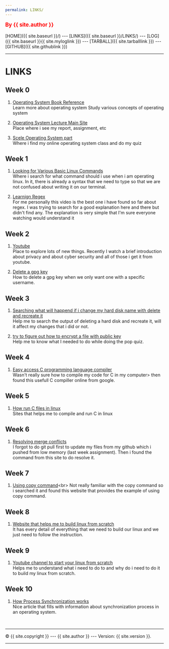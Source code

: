 ```yaml
---
permalink: LINKS/
---
```

<span style="color:red; font-weight:bold; font-size:larger;">By {{ site.author }}</span>
<br><br>
[HOME]({{ site.baseurl }}/) ---
[LINKS]({{ site.baseurl }}/LINKS/) ---
[LOG]({{ site.baseurl }}{{ site.myloglink }}) ---
[TARBALL]({{ site.tarballlink }}) ---
[GITHUB]({{ site.githublink }})
<br>
<hr>

# LINKS

## Week 0
1. [Operating System Book Reference](https://www.os-book.com/OS10/)<br>
Learn more about operating system
Study various concepts of operating system

2. [Operating System Lecture Main Site](https://os.vlsm.org/)<br>
Place where i see my report, assignment, etc

3. [Scele Operating System part](https://scele.cs.ui.ac.id/course/view.php?id=3398)<br>
Where i find my online operating system class and do my quiz

## Week 1
1. [Looking for Various Basic Linux Commands](https://linoxide.com/linux-command/essential-linux-basic-commands/)<br>
Where i search for what command should i use when i am operating linux. In it, there is already a syntax that we need to type so that we are not confused about writing it on our terminal.

2. [Learnign Regex](https://www.youtube.com/watch?v=bgBWp9EIlMM)<br>
For me personally this video is the best one i have found so far about regex. I was trying to search for a good explanation here and there but didn't find any. The explanation is very simple that I'm sure everyone watching would understand it

## Week 2
1. [Youtube](https://www.youtube.com/)<br>
Place to explore lots of new things. Recently I watch a brief introduction about privacy and about cyber security and all of those i get it from youtube.

2. [Delete a gpg key](https://linuxhint.com/delete-gpg-keys-linux/)<br>
How to delete a gpg key when we only want one with a specific username.

## Week 3 
1. [Searching what will happend if i change my hard disk name with delete and recreate it](https://www.quora.com/Will-wiping-the-hard-drive-of-a-virtual-machine-affect-your-actual-computers-hard-drive)<br>
Help me to search the output of deleting a hard disk and recreate it, will it affect my changes that i did or not.

2. [try to figure out how to encrypt a file with public key](https://sites.radford.edu/~itec345/2013spring-ibarland/Homeworks/hw06/hw06.html)<br>
Help me to know what I needed to do while doing the pop quiz.

## Week 4
1. [Easy access C programming language compiler](https://www.programiz.com/c-programming/online-compiler/)<br>
Wasn't really sure how to compile my code for C in my computer> then found this usefull C compiller online from google.

## Week 5
1. [How run C files in linux](https://vitux.com/how-to-write-and-run-a-c-program-in-linux/)<br>
Sites that helps me to compile and run C in linux

## Week 6
1. [Resolving merge conflicts](https://docs.github.com/en/get-started/using-git/resolving-merge-conflicts-after-a-git-rebase)<br>
I forgot to do git pull first to update my files from my github which i pushed from low memory (last week assignment). Then i found the command from this site to do resolve it.

## Week 7
1. [Using copy command](https://www.tutorialspoint.com/unix_commands/cp.htm#:~:text=cp%20command%20copies%20files%20(or,SOURCE%20file%20to%20DEST%20file))<br>
Not really familiar with the copy command so i searched it and found this website that provides the example of using copy command.

## Week 8
1. [Website that helps me to build linux from scratch](https://www.linuxfromscratch.org/lfs/view/11.2/index.html)<br>
It has every detail of everything that we need to build our linux and we just need to follow the instruction.

## Week 9
1. [Youtube channel to start your linux from scratch](https://www.youtube.com/@Kernotex)<br>
Helps me to understand what i need to do to and why do i need to do it to build my linux from scratch.

## Week 10
1. [How Process Synchronization works](https://www.studytonight.com/operating-system/process-synchronization)<br>
Nice article that fills with information about synchronization process in an operating system.


<br>
<hr>
&copy; {{ site.copyright }} --- {{ site.author }} --- Version: {{ site.version }}.
<hr>
<br>
